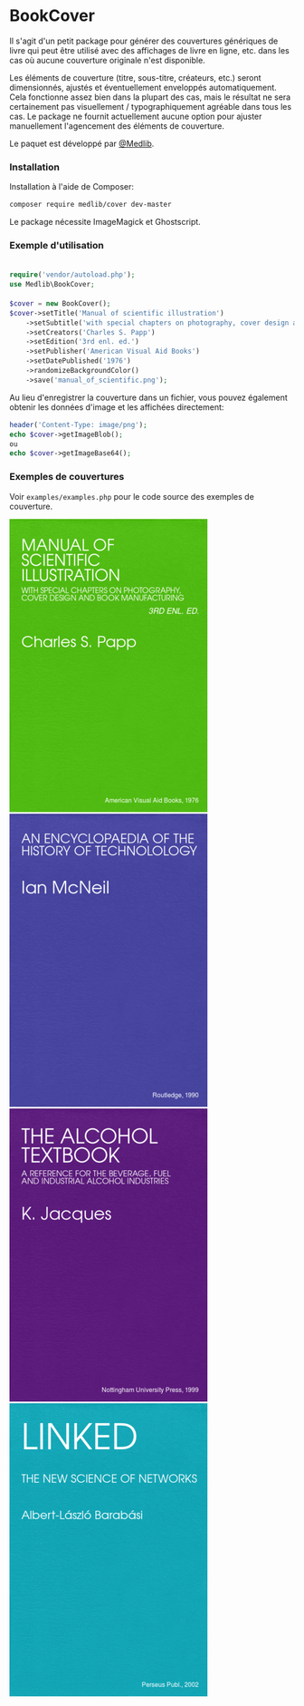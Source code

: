 # BookCover

Il s'agit d'un petit package pour générer des couvertures génériques de
livre qui peut être utilisé avec des affichages de livre en ligne, etc.
dans les cas où aucune couverture originale n'est disponible.

Les éléments de couverture (titre, sous-titre, créateurs, etc.)
seront dimensionnés, ajustés et éventuellement enveloppés automatiquement.
Cela fonctionne assez bien dans la plupart des cas, mais le résultat ne sera
certainement pas visuellement / typographiquement agréable dans tous les cas.
Le package ne fournit actuellement aucune option pour ajuster manuellement
l'agencement des éléments de couverture.

Le paquet est développé par [@Medlib](https://github.com/medlib-v2).

### Installation

Installation à l'aide de Composer:

```bash
composer require medlib/cover dev-master
```

Le package nécessite ImageMagick et Ghostscript.

### Exemple d'utilisation

```php

require('vendor/autoload.php');
use Medlib\BookCover;

$cover = new BookCover();
$cover->setTitle('Manual of scientific illustration')
	->setSubtitle('with special chapters on photography, cover design and book manufacturing')
	->setCreators('Charles S. Papp')
	->setEdition('3rd enl. ed.')
	->setPublisher('American Visual Aid Books')
	->setDatePublished('1976')
	->randomizeBackgroundColor()
	->save('manual_of_scientific.png');
```

Au lieu d'enregistrer la couverture dans un fichier, vous pouvez également obtenir les données d'image et les affichées directement:

```php
header('Content-Type: image/png');
echo $cover->getImageBlob();
ou
echo $cover->getImageBase64();
```

### Exemples de couvertures

Voir `examples/examples.php` pour le code source des exemples de couverture.

![Cover 1](examples/cover1.png)
![Cover 2](examples/cover2.png)
![Cover 3](examples/cover3.png)
![Cover 4](examples/cover4.png)
